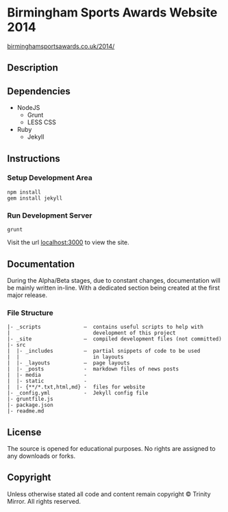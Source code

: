 # Birmingham Sports Awards Website 2014
[birminghamsportsawards.co.uk/2014/](http://www.birminghamsportsawards.co.uk/2014/)

## Description



## Dependencies

- NodeJS
  - Grunt
  - LESS CSS
- Ruby
  - Jekyll

## Instructions

### Setup Development Area

```
npm install
gem install jekyll
```

### Run Development Server

```
grunt
```

Visit the url [localhost:3000](http://localhost:3000/) to view the site.

## Documentation

During the Alpha/Beta stages, due to constant changes, documentation will be mainly written in-line. With a dedicated section being created at the first major release.

### File Structure

```
|- _scripts              –  contains useful scripts to help with
|                           development of this project
|- _site                 –  compiled development files (not committed)
|- src
|  |- _includes          –  partial snippets of code to be used
|  |                        in layouts
|  |- _layouts           –  page layouts
|  |- _posts             -  markdown files of news posts
|  |- media              -
|  |- static             -
|  |- {**/*.txt,html,md} -  files for website
|- _config.yml           -  Jekyll config file
|- gruntfile.js
|- package.json
|- readme.md
```

## License

The source is opened for educational purposes. No rights are assigned to any downloads or forks.

## Copyright

Unless otherwise stated all code and content remain copyright &copy; Trinity Mirror. All rights reserved.
